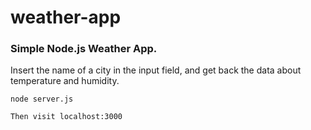 # weather-app
### Simple Node.js Weather App. 
Insert the name of a city in the input field, and get back the data about temperature and humidity.

``` node server.js ```

``` Then visit localhost:3000 ```
